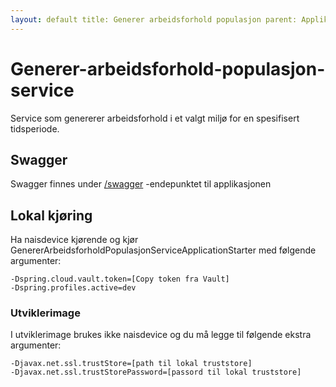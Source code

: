 ```yaml
---
layout: default title: Generer arbeidsforhold populasjon parent: Applikasjoner
---
```


# Generer-arbeidsforhold-populasjon-service

Service som genererer arbeidsforhold i et valgt miljø for en spesifisert tidsperiode.

## Swagger

Swagger finnes under [/swagger](https://testnav-generer-arbeidsforhold-populasjon-service.dev.intern.nav.no/swagger)
-endepunktet til applikasjonen

## Lokal kjøring

Ha naisdevice kjørende og kjør GenererArbeidsforholdPopulasjonServiceApplicationStarter med følgende argumenter:

```
-Dspring.cloud.vault.token=[Copy token fra Vault]
-Dspring.profiles.active=dev
```

### Utviklerimage

I utviklerimage brukes ikke naisdevice og du må legge til følgende ekstra argumenter:

```
-Djavax.net.ssl.trustStore=[path til lokal truststore]
-Djavax.net.ssl.trustStorePassword=[passord til lokal truststore]
```